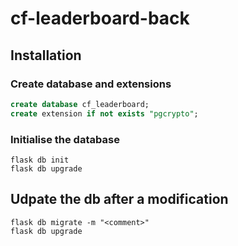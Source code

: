 # cf-leaderboard-back

## Installation

### Create database and extensions
```sql
create database cf_leaderboard;
create extension if not exists "pgcrypto";
```

### Initialise the database
```
flask db init
flask db upgrade
```


## Udpate the db after a modification
```
flask db migrate -m "<comment>"
flask db upgrade
```
